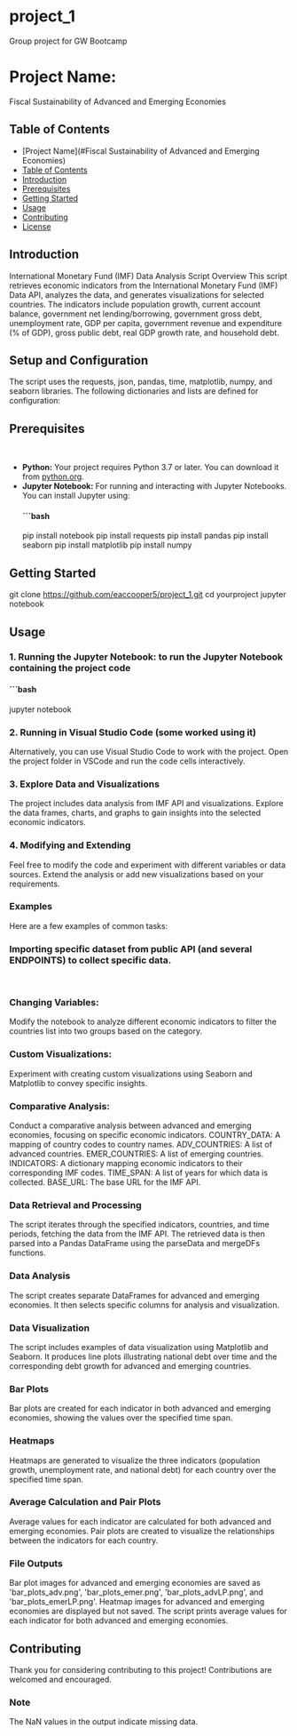 # project_1
Group project for GW Bootcamp

# Project Name:
Fiscal Sustainability of Advanced and Emerging Economies

## Table of Contents
  - [Project Name](#Fiscal Sustainability of Advanced and Emerging Economies)
  - [Table of Contents](#table-of-contents)
  - [Introduction](#introduction)
  - [Prerequisites](#prerequisites)
  - [Getting Started](#getting-started)
  - [Usage](#usage)
  - [Contributing](#contributing)
  - [License](#license)
    
## Introduction
International Monetary Fund (IMF) Data Analysis Script Overview
This script retrieves economic indicators from the International Monetary Fund (IMF) Data API, analyzes the data, and generates visualizations for selected countries. The indicators include population growth, current account balance, government net lending/borrowing, government gross debt, unemployment rate, GDP per capita, government revenue and expenditure (% of GDP), gross public debt, real GDP growth rate, and household debt. 

## Setup and Configuration
The script uses the requests, json, pandas, time, matplotlib, numpy, and seaborn libraries. The following dictionaries and lists are defined for configuration:

## Prerequisites
​
- **Python:** Your project requires Python 3.7 or later. You can download it from [python.org](https://www.python.org/downloads/).
- **Jupyter Notebook:** For running and interacting with Jupyter Notebooks. You can install Jupyter using:
  #### ```bash
    pip install notebook
    pip install requests
    pip install pandas
    pip install seaborn
    pip install matplotlib
    pip install numpy
​
## Getting Started
git clone https://github.com/eaccooper5/project_1.git 
cd yourproject 
jupyter notebook

## Usage
### 1. Running the Jupyter Notebook: to run the Jupyter Notebook containing the project code
  #### ```bash
jupyter notebook
​
### 2. Running in Visual Studio Code (some worked using it)
Alternatively, you can use Visual Studio Code to work with the project. Open the project folder in VSCode and run the code cells interactively.
​
### 3. Explore Data and Visualizations
The project includes data analysis from IMF API and visualizations. Explore the data frames, charts, and graphs to gain insights into the selected economic indicators.
​
### 4. Modifying and Extending
Feel free to modify the code and experiment with different variables or data sources. Extend the analysis or add new visualizations based on your requirements.
​
### Examples
Here are a few examples of common tasks:
​
### Importing specific dataset from public API (and several ENDPOINTS) to collect specific data.
​
### Changing Variables:
Modify the notebook to analyze different economic indicators to filter the countries list into two groups based on the category.
​
### Custom Visualizations:
Experiment with creating custom visualizations using Seaborn and Matplotlib to convey specific insights.
​
### Comparative Analysis:
Conduct a comparative analysis between advanced and emerging economies, focusing on specific economic indicators.
COUNTRY_DATA: A mapping of country codes to country names.
ADV_COUNTRIES: A list of advanced countries.
EMER_COUNTRIES: A list of emerging countries.
INDICATORS: A dictionary mapping economic indicators to their corresponding IMF codes.
TIME_SPAN: A list of years for which data is collected.
BASE_URL: The base URL for the IMF API.

### Data Retrieval and Processing
The script iterates through the specified indicators, countries, and time periods, fetching the data from the IMF API. The retrieved data is then parsed into a Pandas DataFrame using the parseData and mergeDFs functions.

### Data Analysis
The script creates separate DataFrames for advanced and emerging economies. It then selects specific columns for analysis and visualization.

### Data Visualization
The script includes examples of data visualization using Matplotlib and Seaborn. It produces line plots illustrating national debt over time and the corresponding debt growth for advanced and emerging countries.

### Bar Plots
Bar plots are created for each indicator in both advanced and emerging economies, showing the values over the specified time span.

### Heatmaps
Heatmaps are generated to visualize the three indicators (population growth, unemployment rate, and national debt) for each country over the specified time span.

### Average Calculation and Pair Plots
Average values for each indicator are calculated for both advanced and emerging economies. Pair plots are created to visualize the relationships between the indicators for each country.

### File Outputs
Bar plot images for advanced and emerging economies are saved as 'bar_plots_adv.png', 'bar_plots_emer.png', 'bar_plots_advLP.png', and 'bar_plots_emerLP.png'.
Heatmap images for advanced and emerging economies are displayed but not saved.
The script prints average values for each indicator for both advanced and emerging economies.

## Contributing 
Thank you for considering contributing to this project! Contributions are welcomed and encouraged.

### Note
The NaN values in the output indicate missing data.
